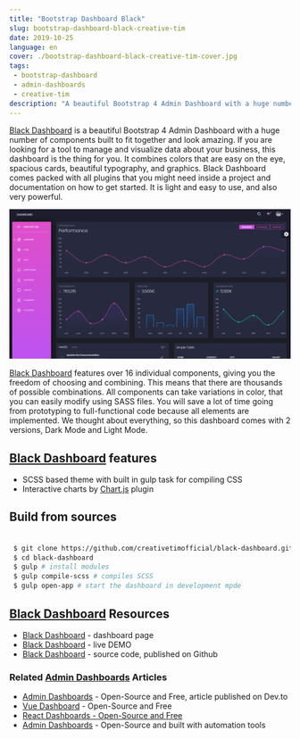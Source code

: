 ```yaml
---
title: "Bootstrap Dashboard Black"
slug: bootstrap-dashboard-black-creative-tim
date: 2019-10-25
language: en
cover: ./bootstrap-dashboard-black-creative-tim-cover.jpg
tags:
 - bootstrap-dashboard
 - admin-dashboards
 - creative-tim
description: "A beautiful Bootstrap 4 Admin Dashboard with a huge number of components built to fit together and look amazing"
---
```


[Black Dashboard](https://www.creative-tim.com/product/black-dashboard) is a beautiful Bootstrap 4 Admin Dashboard with a huge number of components built to fit together and look amazing. If you are looking for a tool to manage and visualize data about your business, this dashboard is the thing for you. It combines colors that are easy on the eye, spacious cards, beautiful typography, and graphics.
Black Dashboard comes packed with all plugins that you might need inside a project and documentation on how to get started. It is light and easy to use, and also very powerful.

![Black Dashboard - Gif animated presentation.](https://raw.githubusercontent.com/admin-dashboards/static/master/bootstrap-dashboard-black-intro.gif)

[Black Dashboard](https://www.creative-tim.com/product/black-dashboard) features over 16 individual components, giving you the freedom of choosing and combining. This means that there are thousands of possible combinations. All components can take variations in color, that you can easily modify using SASS files. You will save a lot of time going from prototyping to full-functional code because all elements are implemented.
We thought about everything, so this dashboard comes with 2 versions, Dark Mode and Light Mode.

## [Black Dashboard](https://www.creative-tim.com/product/black-dashboard) features

- SCSS based theme with built in gulp task for compiling CSS
- Interactive charts by [Chart.js](https://gionkunz.github.io/chartist-js/) plugin

## Build from sources

```bash

 $ git clone https://github.com/creativetimofficial/black-dashboard.git
 $ cd black-dashboard
 $ gulp # install modules
 $ gulp compile-scss # compiles SCSS
 $ gulp open-app # start the dashboard in development mpde

```

## [Black Dashboard](https://www.creative-tim.com/product/black-dashboard) Resources

- [Black Dashboard](https://www.creative-tim.com/product/black-dashboard) - dashboard page
- [Black Dashboard](https://demos.creative-tim.com/black-dashboard/examples/dashboard.html) - live DEMO
- [Black Dashboard](https://github.com/creativetimofficial/black-dashboard) - source code, published on Github

### Related [Admin Dashboards](https://appseed.us/admin-dashboards/) Articles

- [Admin Dashboards](https://dev.to/sm0ke/admin-dashboards-open-source-and-free-4aep) - Open-Source and Free, article published on Dev.to
- [Vue Dashboard](https://dev.to/sm0ke/vue-dashboard-open-source-apps-1gd1) - Open-Source and Free
- [React Dashboards - Open-Source and Free](https://dev.to/sm0ke/react-dashboards-open-source-apps-1c7j)
- [Admin Dashboards](https://blog.appseed.us/admin-dashboards-open-source-built-with-automation-tools/) - Open-Source and built with automation tools
